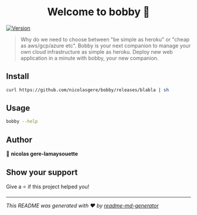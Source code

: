 <h1 align="center">Welcome to bobby 👋</h1>
<p>
  <a href="https://www.npmjs.com/package/bobby">
    <img alt="Version" src="https://img.shields.io/npm/v/bobby.svg">
  </a>
</p>

> Why do we need to choose between &#34;be simple as heroku&#34; or &#34;cheap as aws/gcp/azure etc&#34;. Bobby is your next companion to manage your own cloud infrastructure as simple as heroku. Deploy new web application in a minute with bobby, your new companion.

## Install

```sh
curl https://github.com/nicolasgere/bobby/releases/blabla | sh
```

## Usage

```sh
bobby --help
```

## Author

👤 **nicolas gere-lamaysouette**


## Show your support

Give a ⭐️ if this project helped you!

***
_This README was generated with ❤️ by [readme-md-generator](https://github.com/kefranabg/readme-md-generator)_